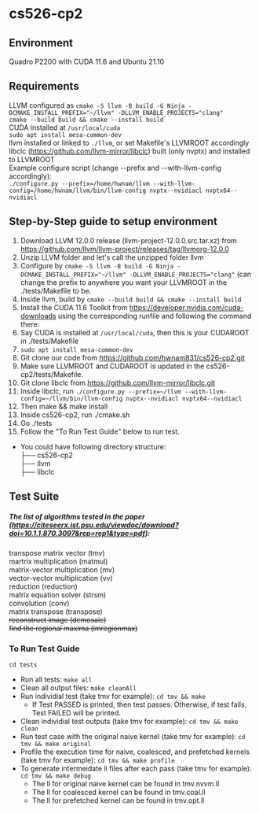 # cs526-cp2
## Environment
Quadro P2200 with CUDA 11.6 and Ubuntu 21.10

## Requirements
LLVM configured as `cmake -S llvm -B build -G Ninja -DCMAKE_INSTALL_PREFIX="~/llvm" -DLLVM_ENABLE_PROJECTS="clang"`  
`cmake --build build && cmake --install build`    
CUDA installed at `/usr/local/cuda`  
`sudo apt install mesa-common-dev`  
llvm installed or linked to `./llvm`, or set Makefile's LLVMROOT accordingly  
libclc (https://github.com/llvm-mirror/libclc) built (only nvptx) and installed to LLVMROOT  
Example configure script (change --prefix and --with-llvm-config accordingly):  
`./configure.py --prefix=/home/hwnam/llvm --with-llvm-config=/home/hwnam/llvm/bin/llvm-config nvptx--nvidiacl nvptx64--nvidiacl`

## Step-by-Step guide to setup environment
1. Download LLVM 12.0.0 release (llvm-project-12.0.0.src.tar.xz) from https://github.com/llvm/llvm-project/releases/tag/llvmorg-12.0.0
2. Unzip LLVM folder and let's call the unzipped folder llvm
3. Configure by `cmake -S llvm -B build -G Ninja -DCMAKE_INSTALL_PREFIX="~/llvm" -DLLVM_ENABLE_PROJECTS="clang"` (can change the prefix to anywhere you want your LLVMROOT in the ./tests/Makefile to be.
4. Inside llvm, build by `cmake --build build && cmake --install build`
5. Install the CUDA 11.6 Toolkit from https://developer.nvidia.com/cuda-downloads using the corresponding runfile and following the command there.
6. Say CUDA is installed at `/usr/local/cuda`, then this is your CUDAROOT in ./tests/Makefile
7. `sudo apt install mesa-common-dev`
8. Git clone our code from https://github.com/hwnam831/cs526-cp2.git
9. Make sure LLVMROOT and CUDAROOT is updated in the cs526-cp2/tests/Makefile.
10. Git clone libclc from https://github.com/llvm-mirror/libclc.git
11. Inside libclc, run `./configure.py --prefix=~/llvm --with-llvm-config=~/llvm/bin/llvm-config nvptx--nvidiacl nvptx64--nvidiacl`
12. Then make && make install
13. Inside cs526-cp2, run ./cmake.sh
14. Go ./tests
15. Follow the "To Run Test Guide" below to run test.
* You could have following directory structure: <br>
  ├── cs526-cp2 <br>
  ├── llvm <br>
  ├── libclc <br>

## Test Suite
##### The list of algorithms tested in the paper (https://citeseerx.ist.psu.edu/viewdoc/download?doi=10.1.1.870.3097&rep=rep1&type=pdf):
transpose matrix vector (tmv)  
martrix multiplication (matmul)  
matrix-vector multiplication (mv)  
vector-vector multiplication (vv)  
reduction (reduction)  
matrix equation solver (strsm)  
convolution (conv)  
matrix transpose (transpose)  
~~reconstruct image (demosaic)~~ <br>
~~find the regional maxima (imregionmax)~~

### To Run Test Guide
`cd tests`  
* Run all tests: `make all`  
* Clean all output files: `make cleanAll`  
* Run individial test (take tmv for example): `cd tmv && make`  
  * If Test PASSED is printed, then test passes. Otherwise, if test fails, Test FAILED will be printed.<br>
* Clean individial test outputs (take tmv for example): `cd tmv && make clean`
* Run test case with the original naive kernel (take tmv for example): `cd tmv && make original`
* Profile the execution time for naive, coalesced, and prefetched kernels (take tmv for example): `cd tmv && make profile`
* To generate intermeidate ll files after each pass (take tmv for example): `cd tmv && make debug`
  * The ll for original naive kernel can be found in tmv.nvvm.ll
  * The ll for coalesced kernel can be found in tmv.coal.ll
  * The ll for prefetched kernel can be found in tmv.opt.ll
